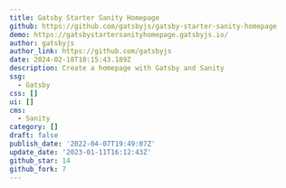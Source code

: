 ```yaml
---
title: Gatsby Starter Sanity Homepage
github: https://github.com/gatsbyjs/gatsby-starter-sanity-homepage
demo: https://gatsbystartersanityhomepage.gatsbyjs.io/
author: gatsbyjs
author_link: https://github.com/gatsbyjs
date: 2024-02-18T10:15:43.189Z
description: Create a homepage with Gatsby and Sanity
ssg:
  - Gatsby
css: []
ui: []
cms:
  - Sanity
category: []
draft: false
publish_date: '2022-04-07T19:49:07Z'
update_date: '2023-01-11T16:12:43Z'
github_star: 14
github_fork: 7
---
```

